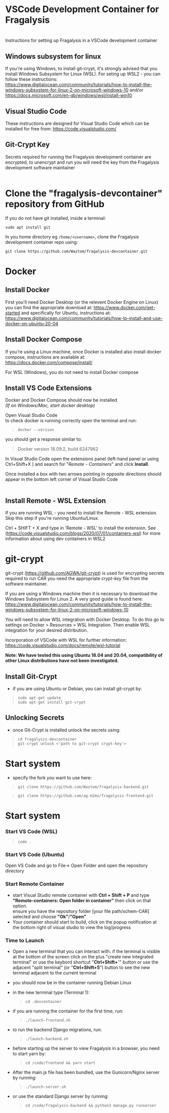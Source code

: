 # <a name="SetupXChemCARforDevelopers"></a>**VSCode Development Container for Fragalysis**

#

Instructions for setting up Fragalysis in a VSCode development container<br>

## <a name="Setting up Windows Subsystem for Linux"></a>Windows subsystem for linux

If you're using Windows, to install git-crypt, it's strongly advised that you install Windows Subsystem for Linux (WSL).
For seting up WSL2 - you can follow these instructions: https://www.digitalocean.com/community/tutorials/how-to-install-the-windows-subsystem-for-linux-2-on-microsoft-windows-10 and/or https://docs.microsoft.com/en-gb/windows/wsl/install-win10

## <a name="VisualStudioCode"></a>Visual Studio Code

These instructions are designed for Visual Studio Code which can be installed for free from: https://code.visualstudio.com/

## <a name="GitCryptKey"></a>Git-Crypt Key

Secrets required for running the Fragalysis development container are encrypted, to unencrypt and run you will need the key from the Fragalysis development software maintainer<br><br>

# <a name="RepositoryfromGitHub"></a>Clone the "fragalysis-devcontainer" repository from GitHub

If you do not have git installed, inside a terminal:

`sudo apt install git` <br>

In you home directory eg `/home/<username>`, clone the Fragalysis development container repo using:

`git clone https://github.com/Waztom/fragalysis-devcontainer.git` <br>

# <a name="Docker"></a>Docker

## <a name="InstallDocker"></a>Install Docker

First you'll need Docker Desktop (or the relevent Docker Engine on Linux) you can find the appropriate download at: https://www.docker.com/get-started and specifically for Ubuntu, instructions at: https://www.digitalocean.com/community/tutorials/how-to-install-and-use-docker-on-ubuntu-20-04

## <a name="InstallDockerCompose"></a>Install Docker Compose

If you're using a Linux machine, once Docker is installed also install docker compose, instructions are available at: https://docs.docker.com/compose/install/

For WSL (Windows), you do not need to install Docker compose

## <a name="InstallVSCodeExtention"></a>Install VS Code Extensions

Docker and Docker Compose should now be installed <br>
<em>(If on Windows/Mac, start docker desktop)</em><br>

Open Visual Studio Code<br>
to check docker is running correctly open the terminal and run:<br>

> `docker --version`<br>

you should get a response similar to:

> Docker version 18.09.2, build 6247962

In Visual Studio Code open the extensions panel (left-hand panel or using Ctrl+Shift+X ) and search for "<em>Remote - Containers</em>" and click **Install**.

Once installed a box with two arrows pointing in opposite directions should appear in the bottom left corner of Visual Studio Code
<br>
<br>

## <a name="InstallRemoteWSL"></a>Install Remote - WSL Extension

If you are running WSL - you need to install the Remote - WSL extension. Skip this step if you're running Ubuntu/Linux.

Ctrl + SHIFT + X and type in 'Remote - WSL' to install the extension.
See (https://code.visualstudio.com/blogs/2020/07/01/containers-wsl) for more information about using dev containers in WSL2

# <a name="gitcrypt"></a>git-crypt

git-crypt (https://github.com/AGWA/git-crypt) is used for encrypting secrets required to run CAR
you need the appropriate <em>crypt-key</em> file from the software maintainer.

If you are using a Windows machine then it is necessary to download the Windows Subsystem for Linux 2. A very good guide is found here: https://www.digitalocean.com/community/tutorials/how-to-install-the-windows-subsystem-for-linux-2-on-microsoft-windows-10

You will need to allow WSL integration with Docker Desktop. To do this go to settings on Docker > Resources > WSL Integration. Then enable WSL integration for your desired distribution.

Incorporation of VSCode with WSL for further information: https://code.visualstudio.com/docs/remote/wsl-tutorial

**Note: We have tested this using Ubuntu 18.04 and 20.04, compatibility of other Linux distributions have not been investigated.**

## <a name="InstallGitCrypt"></a>Install Git-Crypt

- if you are using Ubuntu or Debian, you can install git-crypt by:

> `sudo apt-get update` <br> 
> `sudo apt-get install git-crypt` <br>

## <a name="UnlockingSecrets"></a>Unlocking Secrets

- once Git-Crypt is installed unlock the secrets using:

> `cd fragalysis-devcontainer`<br> 
> `git-crypt unlock <'path to git-crypt crypt-key'>`<br>

# <a name="Clone frontend and backend repos"></a>Start system

- specify the fork you want to use here:

> `git clone https://github.com/Waztom/fragalysis-backend.git`<br>

> `git clone https://github.com/ag-m2ms/fragalysis-frontend.git`<br>

# <a name="Startsystem"></a>Start system

### <a name="Start VS Code"></a>Start VS Code (WSL)

> `code .` <br>

### <a name="Start VS Code"></a>Start VS Code (Ubuntu)

Open VS Code and go to File-> Open Folder and open the repository directory<br>

### <a name="StartRemoteContainer"></a>Start Remote Container

- start Visual Studio remote container with **Ctrl + Shift + P** and type **"Remote-containers: Open folder in container"** then click on that option. <br> ensure you have the repository folder [your file path/xchem-CAR] selected and choose **"Ok"**/**"Open"**
- Your container should start to build, click on the popup notification at the bottom right of visual studio to view the log/progress

### <a name="TimetoLaunch"></a>Time to Launch

- Open a new terminal that you can interact with. if the terminal is visible at the bottom of the screen click on the plus "create new integrated terminal" or use the keybord shortcut "**Ctrl+Shift+`**" button or use the adjacent "split terminal" (or "**Ctrl+Shift+5**") button to see the new terminal adjacent to the current terminal
- you should now be in the container running Debian Linux
- in the new terminal type (Terminal 1):

  > `cd .devcontainer` <br>

- if you are running the container for the first time, run:

  > `./launch-frontend.sh` <br>

- to run the backend Django migrations, run:

  > `./launch-backend.sh` <br>

- before starting up the server to view Fragalysis in a browser, you need to start yarn by:
  > `cd /code/frontend && yarn start` 

- After the main.js file has been bundled, use the Gunicorn/Nginx server by running:
  > `./launch-server.sh` <br>

- or use the standard Django server by running:
  > `cd /code/fragalysis-backend && python3 manage.py runserver` <br>


